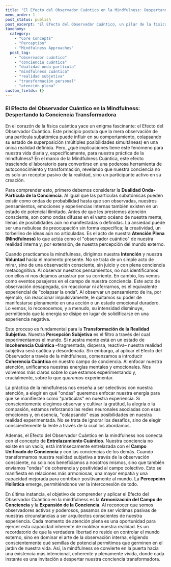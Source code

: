 ```yaml
---
title: "El Efecto del Observador Cuántico en la Mindfulness: Despertando la Conciencia Transformadora"
menu_order: 1
post_status: publish
post_excerpt: "El Efecto del Observador Cuántico, un pilar de la física cuántica, revela cómo nuestra conciencia no solo percibe, sino que activamente moldea la realidad. Este artículo explora cómo la práctica de la mindfulness nos convierte en observadores cuánticos conscientes, permitiéndonos transformar nuestra experiencia subjetiva y manifestar una realidad más coherente y alineada con nuestra intención. Descubre cómo tu atención plena es la clave para ejercer esta profunda capacidad de creación."
taxonomy:
  category:
    - "Core Concepts"
    - "Perception"
    - "Mindfulness Approaches"
  post_tag:
    - "observador cuántico"
    - "conciencia cuántica"
    - "dualidad onda-partícula"
    - "mindfulness cuántica"
    - "realidad subjetiva"
    - "transformación personal"
    - "atención plena"
custom_fields: {}
---
```


### El Efecto del Observador Cuántico en la Mindfulness: Despertando la Conciencia Transformadora

En el corazón de la física cuántica yace un enigma fascinante: el Efecto del Observador Cuántico. Este principio postula que la mera observación de una partícula subatómica puede influir en su comportamiento, colapsando su estado de superposición (múltiples posibilidades simultáneas) en una única realidad definida. Pero, ¿qué implicaciones tiene este fenómeno para nuestra vida diaria y, específicamente, para nuestra práctica de la mindfulness? En el marco de la Mindfulness Cuántica, este efecto trasciende el laboratorio para convertirse en una poderosa herramienta de autoconocimiento y transformación, revelando que nuestra conciencia no es solo un receptor pasivo de la realidad, sino un participante activo en su creación.

Para comprender esto, primero debemos considerar la **Dualidad Onda-Partícula de la Conciencia**. Al igual que las partículas subatómicas pueden existir como ondas de probabilidad hasta que son observadas, nuestros pensamientos, emociones y experiencias internas también existen en un estado de potencial ilimitado. Antes de que les prestemos atención consciente, son como ondas difusas en el vasto océano de nuestra mente, llenas de posibilidades aún no manifestadas o definidas. La ansiedad puede ser una nebulosa de preocupación sin forma específica; la creatividad, un torbellino de ideas aún no articuladas. Es el acto de nuestra **Atención Plena (Mindfulness)** lo que actúa como el "observador cuántico" de nuestra realidad interna y, por extensión, de nuestra percepción del mundo externo.

Cuando practicamos la mindfulness, dirigimos nuestra **Intención** y nuestra **Voluntad** hacia el momento presente. No se trata de un simple acto de mirar, sino de una observación consciente, sin juicio y con plena conciencia metacognitiva. Al observar nuestros pensamientos, no nos identificamos con ellos ni nos dejamos arrastrar por su corriente. En cambio, los vemos como eventos pasajeros en el campo de nuestra conciencia. Este acto de observación desapegada, sin reaccionar ni aferrarnos, es el equivalente experiencial de "colapsar la onda". Al observar un pensamiento de ira, por ejemplo, sin reaccionar impulsivamente, le quitamos su poder de manifestarse plenamente en una acción o un estado emocional duradero. Lo vemos, lo reconocemos, y a menudo, su intensidad disminuye, permitiendo que la energía se disipe en lugar de solidificarse en una experiencia negativa.

Este proceso es fundamental para la **Transformación de la Realidad Subjetiva**. Nuestra **Percepción Subjetiva** es el filtro a través del cual experimentamos el mundo. Si nuestra mente está en un estado de **Incoherencia Cuántica** –fragmentada, dispersa, reactiva– nuestra realidad subjetiva será caótica y desordenada. Sin embargo, al aplicar el Efecto del Observador a través de la mindfulness, comenzamos a introducir **Coherencia Cuántica** en nuestro campo de conciencia. Al enfocar nuestra atención, unificamos nuestras energías mentales y emocionales. Nos volvemos más claros sobre lo que estamos experimentando y, crucialmente, sobre lo que *queremos* experimentar.

La práctica de la mindfulness nos enseña a ser selectivos con nuestra atención, a elegir en qué "ondas" queremos enfocar nuestra energía para que se manifiesten como "partículas" en nuestra experiencia. Si conscientemente elegimos observar y cultivar la gratitud, la alegría o la compasión, estamos reforzando las redes neuronales asociadas con esas emociones y, en esencia, "colapsando" esas posibilidades en nuestra realidad experimentada. No se trata de ignorar los desafíos, sino de elegir conscientemente la lente a través de la cual los abordamos.

Además, el Efecto del Observador Cuántico en la mindfulness nos conecta con el concepto de **Entrelazamiento Cuántico**. Nuestra conciencia no existe en un vacío; está intrínsecamente entrelazada con el **Campo Unificado de Conciencia** y con las conciencias de los demás. Cuando transformamos nuestra realidad subjetiva a través de la observación consciente, no solo nos beneficiamos a nosotros mismos, sino que también enviamos "ondas" de coherencia y positividad al campo colectivo. Esto se manifiesta en relaciones más armoniosas, una mayor empatía y una capacidad mejorada para contribuir positivamente al mundo. La **Percepción Holística** emerge, permitiéndonos ver la interconexión de todo.

En última instancia, el objetivo de comprender y aplicar el Efecto del Observador Cuántico en la mindfulness es la **Armonización del Campo de Conciencia** y la **Expansión de la Conciencia**. Al reconocer que somos observadores activos y poderosos, pasamos de ser víctimas pasivas de nuestras circunstancias a ser arquitectos conscientes de nuestra experiencia. Cada momento de atención plena es una oportunidad para ejercer esta capacidad inherente de moldear nuestra realidad. Es un recordatorio de que la verdadera libertad no reside en controlar el mundo externo, sino en dominar el arte de la observación interna, eligiendo conscientemente qué semillas de potencial permitimos que germinen en el jardín de nuestra vida. Así, la mindfulness se convierte en la puerta hacia una existencia más intencional, coherente y plenamente vivida, donde cada instante es una invitación a despertar nuestra conciencia transformadora.